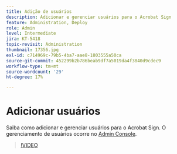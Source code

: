 ```yaml
---
title: Adição de usuários
description: Adicionar e gerenciar usuários para o Acrobat Sign
feature: Administration, Deploy
role: Admin
level: Intermediate
jira: KT-5418
topic-revisit: Administration
thumbnail: 17356.jpg
exl-id: c714969c-79b5-4ba7-aae8-1803555a50ca
source-git-commit: 452299b2b786beab9df7a5019da4f3840d9cdec9
workflow-type: tm+mt
source-wordcount: '29'
ht-degree: 17%

---
```


# Adicionar usuários

Saiba como adicionar e gerenciar usuários para o Acrobat Sign. O gerenciamento de usuários ocorre no [Admin Console](https://adminconsole.adobe.com/br/).

>[!VIDEO](https://video.tv.adobe.com/v/3419315?quality=12&learn=on&hidetitle=true)
